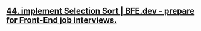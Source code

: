 ## [44. implement Selection Sort | BFE.dev - prepare for Front-End job interviews.](https://bigfrontend.dev/problem/implement-Selection-Sort)

